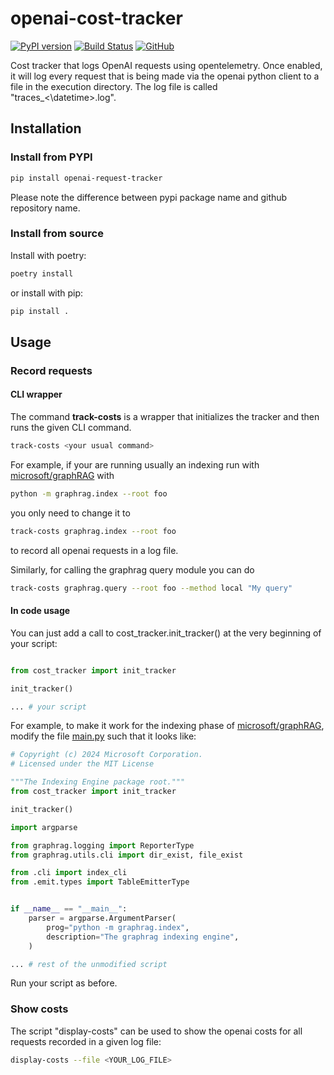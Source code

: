 # openai-cost-tracker

[![PyPI version](https://badge.fury.io/py/openai-request-tracker.svg)](https://badge.fury.io/py/openai-request-tracker)
[![Build Status](https://github.com/sebastianschramm/openai-cost-tracker/actions/workflows/python-publish.yml/badge.svg)](https://github.com/sebastianschramm/openai-cost-tracker/actions)
[![GitHub](https://img.shields.io/badge/source-GitHub-blue)](https://github.com/sebastianschramm/openai-cost-tracker)

Cost tracker that logs OpenAI requests using opentelemetry. Once enabled, it will log every request that
is being made via the openai python client to a file in the execution directory. The log file is
called "traces_<\datetime>.log".

## Installation

### Install from PYPI

```bash
pip install openai-request-tracker
```

Please note the difference between pypi package name and github repository name.

### Install from source

Install with poetry:

```bash
poetry install
```

or install with pip:

```bash
pip install .
```

## Usage

### Record requests

#### CLI wrapper

The command **track-costs** is a wrapper that initializes the tracker and then runs the given CLI command.

```bash
track-costs <your usual command>
```

For example, if your are running usually an indexing run with [microsoft/graphRAG](https://github.com/microsoft/graphrag)
with

```bash
python -m graphrag.index --root foo
```

you only need to change it to

```bash
track-costs graphrag.index --root foo
```

to record all openai requests in a log file.

Similarly, for calling the graphrag query module you can do

```bash
track-costs graphrag.query --root foo --method local "My query"
```

#### In code usage

You can just add a call to cost_tracker.init_tracker() at the very beginning of your script:

```python

from cost_tracker import init_tracker

init_tracker()

... # your script

```

For example, to make it work for the indexing phase of [microsoft/graphRAG](https://github.com/microsoft/graphrag), modify the file [main.py](https://github.com/microsoft/graphrag/blob/main/graphrag/index/__main__.py) such that it looks like:

```python
# Copyright (c) 2024 Microsoft Corporation.
# Licensed under the MIT License

"""The Indexing Engine package root."""
from cost_tracker import init_tracker

init_tracker()

import argparse

from graphrag.logging import ReporterType
from graphrag.utils.cli import dir_exist, file_exist

from .cli import index_cli
from .emit.types import TableEmitterType


if __name__ == "__main__":
    parser = argparse.ArgumentParser(
        prog="python -m graphrag.index",
        description="The graphrag indexing engine",
    )

... # rest of the unmodified script

```

Run your script as before.

### Show costs

The script "display-costs" can be used to show the openai costs for all requests recorded in a given log file:

```bash
display-costs --file <YOUR_LOG_FILE>
```

